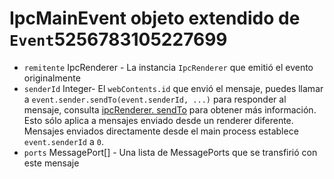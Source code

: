 # IpcMainEvent objeto extendido de `Event`5256783105227699

* `remitente` IpcRenderer - La instancia `IpcRenderer` que emitió el evento originalmente
* `senderId` Integer- El `webContents.id` que envió el mensaje, puedes llamar a `event.sender.sendTo(event.senderId, ...)` para responder al mensaje, consulta [ipcRenderer. sendTo][ipc-renderer-sendto] para obtener más información. Esto sólo aplica a mensajes enviado desde un renderer diferente. Mensajes enviados directamente desde el main process establece `event.senderId` a `0`.
* `ports` MessagePort[] - Una lista de MessagePorts que se transfirió con este mensaje

[ipc-renderer-sendto]: #ipcrenderersendtowindowid-channel--arg1-arg2-

